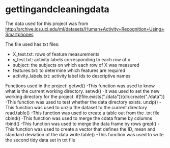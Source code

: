 # gettingandcleaningdata
The data used for this project was from http://archive.ics.uci.edu/ml/datasets/Human+Activity+Recognition+Using+Smartphones

The file used has txt files:
- X_test.txt: rows of feature measurements
- y_test.txt: activity labels corresponding to each row of x
- subject: the subjects on which each row of X was measured
- features.txt: to determine which features are required
- activity_labels.txt: activity label ids to descriptive names

Functions used in the project:
getwd()
-This function was used to know what is the current working directory.
setwd()
-It was used to set the new working directory for the project.
if(!file.exists("./data")){dir.create("./data")}
-This function was used to test whether the data directory exists.
unzip()
-This function was used to unzip the dataset to the current directory
read.table()
-This function was used to create a table out from the .txt file
cbind()
-This function was used to merge the cdata frame by columns
rbind()
-This function was used to merge the data frame by rows
grepl()
-This function was used to create a vector that defines the ID, mean and standard deviation of the data
write.table()
-This function was used to write the second tidy data set in txt file

